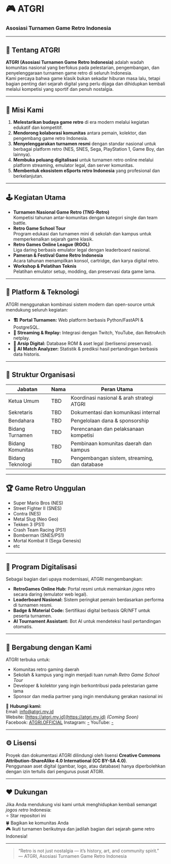 # 🎮 ATGRI  
### Asosiasi Turnamen Game Retro Indonesia  

---

## 🏁 Tentang ATGRI
**ATGRI (Asosiasi Turnamen Game Retro Indonesia)** adalah wadah komunitas nasional yang berfokus pada pelestarian, pengembangan, dan penyelenggaraan turnamen game retro di seluruh Indonesia.  
Kami percaya bahwa game klasik bukan sekadar hiburan masa lalu, tetapi bagian penting dari sejarah digital yang perlu dijaga dan dihidupkan kembali melalui kompetisi yang sportif dan penuh nostalgia.  

---

## 🎯 Misi Kami
1. **Melestarikan budaya game retro** di era modern melalui kegiatan edukatif dan kompetitif.  
2. **Mendorong kolaborasi komunitas** antara pemain, kolektor, dan pengembang game retro Indonesia.  
3. **Menyelenggarakan turnamen resmi** dengan standar nasional untuk berbagai platform retro (NES, SNES, Sega, PlayStation 1, Game Boy, dan lainnya).  
4. **Membuka peluang digitalisasi** untuk turnamen retro online melalui platform streaming, emulator legal, dan server komunitas.  
5. **Membentuk ekosistem eSports retro Indonesia** yang profesional dan berkelanjutan.  

---

## 🕹️ Kegiatan Utama
- **Turnamen Nasional Game Retro (TNG-Retro)**  
  Kompetisi tahunan antar-komunitas dengan kategori single dan team battle.  
- **Retro Game School Tour**  
  Program edukasi dan turnamen mini di sekolah dan kampus untuk memperkenalkan sejarah game klasik.  
- **Retro Games Online League (RGOL)**  
  Liga daring berbasis emulator legal dengan leaderboard nasional.  
- **Pameran & Festival Game Retro Indonesia**  
  Acara tahunan menampilkan konsol, cartridge, dan karya digital retro.  
- **Workshop & Pelatihan Teknis**  
  Pelatihan emulator setup, modding, dan preservasi data game lama.  

---

## 🧩 Platform & Teknologi
ATGRI menggunakan kombinasi sistem modern dan open-source untuk mendukung seluruh kegiatan:
- **🏗️ Portal Turnamen:** Web platform berbasis Python/FastAPI & PostgreSQL.  
- **🎥 Streaming & Replay:** Integrasi dengan Twitch, YouTube, dan RetroArch netplay.  
- **📜 Arsip Digital:** Database ROM & aset legal (berlisensi preservasi).  
- **🧠 AI Match Analyzer:** Statistik & prediksi hasil pertandingan berbasis data historis.  

---

## 👥 Struktur Organisasi
| Jabatan | Nama | Peran Utama |
|----------|------|-------------|
| Ketua Umum | TBD | Koordinasi nasional & arah strategi ATGRI |
| Sekretaris | TBD | Dokumentasi dan komunikasi internal |
| Bendahara | TBD | Pengelolaan dana & sponsorship |
| Bidang Turnamen | TBD | Perencanaan dan pelaksanaan kompetisi |
| Bidang Komunitas | TBD | Pembinaan komunitas daerah dan kampus |
| Bidang Teknologi | TBD | Pengembangan sistem, streaming, dan database |

---

## 🏆 Game Retro Unggulan
- Super Mario Bros (NES)  
- Street Fighter II (SNES)  
- Contra (NES)  
- Metal Slug (Neo Geo)  
- Tekken 3 (PS1)  
- Crash Team Racing (PS1)  
- Bomberman (SNES/PS1)  
- Mortal Kombat II (Sega Genesis)
- etc

---

## 📡 Program Digitalisasi
Sebagai bagian dari upaya modernisasi, ATGRI mengembangkan:
- **RetroGames Online Hub:** Portal resmi untuk memainkan *jogos* retro secara daring (emulator web legal).  
- **Leaderboard Nasional:** Sistem peringkat pemain berdasarkan performa di turnamen resmi.  
- **Badge & Material Code:** Sertifikasi digital berbasis QR/NFT untuk peserta turnamen.  
- **AI Tournament Assistant:** Bot AI untuk mendeteksi hasil pertandingan otomatis.  

---

## 💬 Bergabung dengan Kami
ATGRI terbuka untuk:
- Komunitas retro gaming daerah  
- Sekolah & kampus yang ingin menjadi tuan rumah *Retro Game School Tour*  
- Developer & kolektor yang ingin berkontribusi pada pelestarian game lama  
- Sponsor dan media partner yang ingin mendukung gerakan nasional ini  

📩 **Hubungi kami:**  
Email: [info@atgri.my.id](mailto:info@atgri.my.id)  
Website: [https://atgri.my.id](https://atgri.my.id) *(Coming Soon)*  
Facebook: [ATGRI.OFFICIAL](https://s.id/atgri)
Instagram: [-]()
YouTube: [-]()

---

## ⚙️ Lisensi
Proyek dan dokumentasi ATGRI dilindungi oleh lisensi **Creative Commons Attribution-ShareAlike 4.0 International (CC BY-SA 4.0)**.  
Penggunaan aset digital (gambar, logo, atau database) hanya diperbolehkan dengan izin tertulis dari pengurus pusat ATGRI.

---

## ❤️ Dukungan
Jika Anda mendukung visi kami untuk menghidupkan kembali semangat *jogos retro* Indonesia:  
⭐ Star repositori ini  
🍀 Bagikan ke komunitas Anda  
🎮 Ikuti turnamen berikutnya dan jadilah bagian dari sejarah game retro Indonesia!

---

> “Retro is not just nostalgia — it’s history, art, and community spirit.”  
> — ATGRI, Asosiasi Turnamen Game Retro Indonesia
